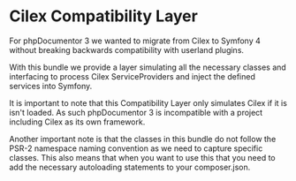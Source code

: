 Cilex Compatibility Layer
=========================

For phpDocumentor 3 we wanted to migrate from Cilex to Symfony 4 without breaking backwards
compatibility with userland plugins.

With this bundle we provide a layer simulating all the necessary classes and interfacing to
process Cilex ServiceProviders and inject the defined services into Symfony.

It is important to note that this Compatibility Layer only simulates Cilex if it is isn't
loaded. As such phpDocumentor 3 is incompatible with a project including Cilex as its own
framework.

Another important note is that the classes in this bundle do not follow the PSR-2 namespace
naming convention as we need to capture specific classes. This also means that when you
want to use this that you need to add the necessary autoloading statements to your composer.json.
